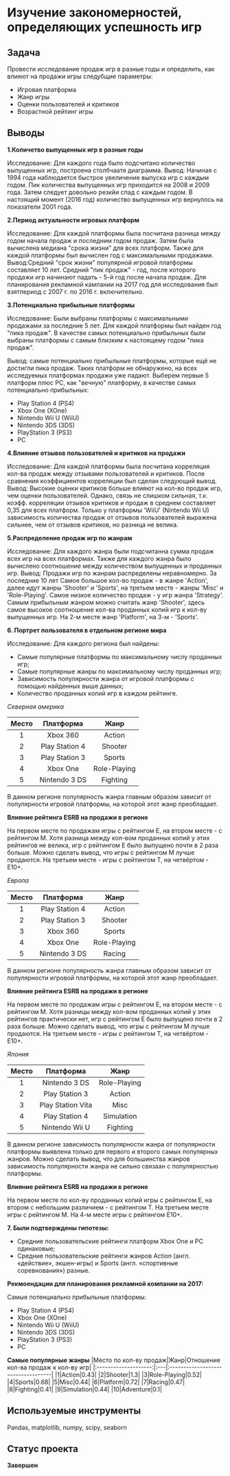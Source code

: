 # Изучение закономерностей, определяющих успешность игр

## Задача
Провести исследование продаж игр в разные годы и определить, как влияют на продажи игры следубщие параметры:
- Игровая платформа
- Жанр игры
- Оценки пользователей и критиков
- Возрастной рейтинг игры

## Выводы
**1.Количетво выпущенных игр в разные годы**

Исследование: Для каждого года было подсчитано количество выпущенных игр, построена столбчаатя диаграмма.
Вывод: Начиная с 1994 года наблюдается быстрое увеличение выпуска игр с каждым годом. Пик количества выпущенных игр приходится на 2008 и 2009 года. Затем следует довольно резкйи спад с каждым годом. В настоящий момент (2016 год) количество выпущенных игр вернулось на показатели 2001 года.

**2.Период актуальности игровых платформ**

Исследование: Для каждой платформы была посчитана разница между годом начала продаж и последним годом продаж. Затем была вычислена медиана "срока жизни" для всех платформ. Также для каждой платформы был вычислен год с максимальными продажами.
Вывод:Cредний "срок жизни" популярной игровой платформы составляет 10 лет. Средний "пик продаж" - год, после которого продажи игр начинают падать - 5-й год после начала продаж. Для планирования рекламной кампании на 2017 год для исследования был взятпериод с 2007 г. по 2016 г. включительно.

**3.Потенциально прибыльные платформы**

Исследование: Были выбраны платформы с максимальными продажами за последние 5 лет. Для каждой платформы был найден год "пика продаж". В качестве самых потенциально прибыльных были выбраны платформы с самым близким к настоящему годом "пика продаж".

Вывод: самые потенциально прибыльные платформы, которые ещё не достигли пика продаж. Таких платформ не обнаружено, на всех исследуемых платформах продажи уже падают. Выберем первые 5 платформ плюс PC, как "вечную" платформу, в качестве самых потенциально прибыльных:
- Play Station 4 (PS4)
- Xbox One (XOne)
- Nintendo Wii U (WiiU)
- Nintendo 3DS (3DS)
- PlayStation 3 (PS3)
- PC

**4.Влияние отзывов пользователей и критиков на продажи**

Исследование: Для каждой платформы была посчитана корреляция кол-ва продаж между отзывами пользователей и критиков. После сравнения коэффициентов корреляции был сделан следующий вывод.
Вывод: Высокие оценки критиков больше влияют на кол-во продаж игр, чем оценки пользователей. Однако, связь не слишком сильная, т.к. коэфф. корреляции отзывов критиков и продаж в среднем составляет 0,35 для всех платформ.
Только у платформы 'WiiU' (Nintendo Wii U) зависимость количества продаж от отзывов пользователей выражена сильнее, чем от отзывов критиков, но разница не велика.

**5.Распределение продаж игр по жанрам**

Исследование: Для каждого жанра были подсчитанна сумма продаж всех игр на всех платформах. Также для каждого жанра было вычислено соотношение между количеством выпущенных и проданных игр.
Вывод: Продажи игр по жанрам распределены неравномерно. За последние 10 лет Самое большое кол-во продаж - в жанре 'Action', далее идут жанры 'Shooter' и 'Sports', на третьем месте - жанры 'Misc' и 'Role-Playing'. Самое низкое количество продаж - у игр жанра 'Strategy'.
Самым прибыльным жанром можно считать жанр 'Shooter', здесь самое высокое соотношение кол-ва проданных копий игр к кол-ву выпущенных игр. На 2-м месте жанр 'Platform', на 3-м - 'Sports'.

**6. Портрет пользователя в отдельном регионе мира**

Исследование: Для каждого региона был найдены:
- Самые популярные платформы по максимальному числу проданных игр;
- Самые популярные жанры по максимальному числу проданных игр;
- Зависимость популярности жанра от игровой платформы с помощью найденных выше данных;
- Количество проданных копий игр в каждом рейтинге.

*Северная америка*

|Место|Платформа|Жанр|
|:---:|:-------:|:--:|
|1    |Xbox 360 |Action|
|2|Play Station 4|Shooter|
|3|Play Station 3|Sports|
|4|Xbox One|Role-Playing|
|5|Nintendo 3 DS|Fighting|

В данном регионе популярность жанра главным образом зависит от популярности игровой платформы, на которой этот жанр преобладает.

**Влияние рейтинга ESRB на продажи в регионе**

На первом месте по продажам игры с рейтингом E, на втором месте - с рейтингом M. Хотя разница между кол-вом проданных копий у этих рейтингов не велика, игр с рейтингом E было выпущено почти в 2 раза больше. Можно сделать вывод, что игры с рейтингом M лучше продаются.
На третьем месте - игры с рейтингом T, на четвёртом - E10+.

*Европа*

|Место|Платформа|Жанр|
|:---:|:-------:|:--:|
|1|Play Station 4|Action|
|2|Play Station 3|Shooter|
|3|Xbox 360|Sports|
|4|Xbox One|Role-Playing|
|5|Nintendo 3 DS|Racing|

В данном регионе популярность жанра главным образом зависит от популярности игровой платформы, на которой этот жанр преобладает.

**Влияние рейтинга ESRB на продажи в регионе**

На первом месте по продажам игры с рейтингом E, на втором месте - с рейтингом M. Хотя разницы между кол-вом проданных копий у этих рейтингов практически нет, игр с рейтингом E было выпущено почти в 2 раза больше. Можно сделать вывод, что игры с рейтингом M лучше продаются.
На третьем месте - игры с рейтингом T, на четвёртом - E10+.

*Япония*

|Место|Платформа|Жанр|
|:---:|:-------:|:--:|
|1|Nintendo 3 DS|Role-Playing|
|2|Play Station 3|Action|
|3|Play Station Vita|Misc|
|4|Play Station 4|Simulation|
|5|Nintendo Wii U|Fighting|

В данном регионе зависимость популярности жанра от популярности платформы выявлена только для первого и второго самых популярных жанров. Можно сделать вывод, что для большинства жанров зависимость популярности жанра не сильно связаан с популярностью платформы.

**Влияние рейтинга ESRB на продажи в регионе**

На первом месте по кол-ву проданных копий игры с рейтингом E, на втором с небольшим различием - с рейтингом T. На третьем месте игры с рейтингом M. На 4-м месте игры с рейтингом E10+.

**7. Были подтверждены гипотезы:**

- Средние пользовательские рейтинги платформ Xbox One и PC одинаковые;
- Средние пользовательские рейтинги жанров Action (англ. «действие», экшен-игры) и Sports (англ. «спортивные соревнования») разные.

**Рекмоендации для планирования рекламной компании на 2017:**

Самые потенциально прибыльные платформы:
- Play Station 4 (PS4)
- Xbox One (XOne)
- Nintendo Wii U (WiiU)
- Nintendo 3DS (3DS)
- PlayStation 3 (PS3)
- PC

**Самые популярные жанры**
|Место по кол-ву продаж|Жанр|Отношение кол-ва продаж к кол-ву игр|
|:--------------------:|:---|:-----------------------------------|
|1|Action|0.43|
|2|Shooter|1.3|
|3|Role-Playing|0.52|
|4|Sports|0.68|
|5|Misc|0.44|
|6|Platform|0.72|
|7|Racing|0.47|
|8|Fighting|0.41|
|9|Simulation|0.44|
|10|Adventure|0.1|

## Используемые инструменты
Pandas, matplotlib, numpy, scipy, seaborn
## Статус проекта
**Завершен**
